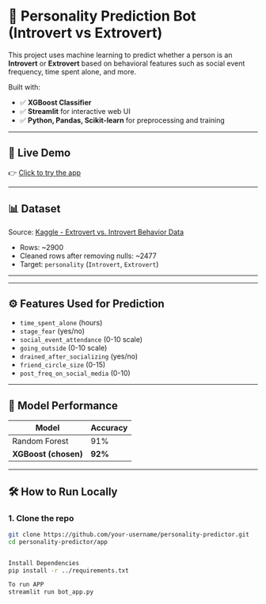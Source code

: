 # 🧠 Personality Prediction Bot (Introvert vs Extrovert)

This project uses machine learning to predict whether a person is an **Introvert** or **Extrovert** based on behavioral features such as social event frequency, time spent alone, and more.

Built with:
- ✅ **XGBoost Classifier**
- ✅ **Streamlit** for interactive web UI
- ✅ **Python, Pandas, Scikit-learn** for preprocessing and training

---

## 🚀 Live Demo

👉 [Click to try the app](https://introvert-or-extrovert.streamlit.app/)  


---

## 📊 Dataset

Source: [Kaggle - Extrovert vs. Introvert Behavior Data](https://www.kaggle.com/datasets/rakeshkapilavai/extrovert-vs-introvert-behavior-data)  
- Rows: ~2900  
- Cleaned rows after removing nulls: ~2477  
- Target: `personality` (`Introvert`, `Extrovert`)

---

---

## ⚙️ Features Used for Prediction

- `time_spent_alone` (hours)
- `stage_fear` (yes/no)
- `social_event_attendance` (0-10 scale)
- `going_outside` (0-10 scale)
- `drained_after_socializing` (yes/no)
- `friend_circle_size` (0-15)
- `post_freq_on_social_media` (0-10)

---

## 🧠 Model Performance

| Model                | Accuracy |
|---------------------|----------|
| Random Forest        | 91%      |
| **XGBoost (chosen)** | **92%**  |

---

## 🛠️ How to Run Locally

### 1. Clone the repo
```bash
git clone https://github.com/your-username/personality-predictor.git
cd personality-predictor/app


Install Dependencies
pip install -r ../requirements.txt

To run APP
streamlit run bot_app.py
